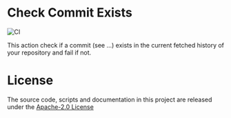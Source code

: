 # Check Commit Exists

![CI](https://github.com/betanzos/check-commit-exist/workflows/CI/badge.svg)

This action check if a commit (see ...) exists in the current fetched history of your repository
and fail if not.

# License
The source code, scripts and documentation in this project are released under the [Apache-2.0 License](LICENSE)